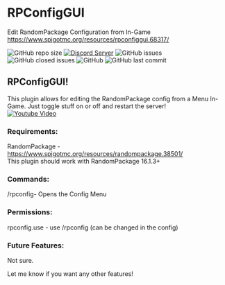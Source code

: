 # RPConfigGUI
Edit RandomPackage Configuration from In-Game<br>
https://www.spigotmc.org/resources/rpconfiggui.68317/

![GitHub repo size](https://img.shields.io/github/repo-size/Puyodead1/RPConfigGUI.svg?style=plastic)
[![Discord Server](https://discordapp.com/api/guilds/589200717277954093/embed.png)](https://discord.gg/tMzrSxQ)
![GitHub issues](https://img.shields.io/github/issues/Puyodead1/RPConfigGUI.svg?style=plastic)
![GitHub closed issues](https://img.shields.io/github/issues-closed-raw/Puyodead1/RPConfigGUI.svg?style=plastic)
![GitHub](https://img.shields.io/github/license/Puyodead1/RPConfigGUI.svg?style=plastic)
![GitHub last commit](https://img.shields.io/github/last-commit/Puyodead1/RPConfigGUI.svg?style=plastic)

## RPConfigGUI!<br>
This plugin allows for editing the RandomPackage config from a Menu In-Game. Just toggle stuff on or off and restart the server!<br>
[![Youtube Video](http://img.youtube.com/vi/6saDM0UxBZ0/0.jpg)](http://www.youtube.com/watch?v=6saDM0UxBZ0)


### Requirements:<br>
RandomPackage - https://www.spigotmc.org/resources/randompackage.38501/<br>
This plugin should work with RandomPackage 16.1.3+<br>

### Commands:<br>
/rpconfig- Opens the Config Menu

### Permissions:<br>
rpconfig.use - use /rpconfig (can be changed in the config)

### Future Features:<br>
Not sure.

Let me know if you want any other features!
